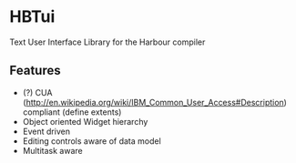 HBTui
=====

Text User Interface Library for the Harbour compiler

Features
--------

* (?) CUA (http://en.wikipedia.org/wiki/IBM_Common_User_Access#Description) compliant (define extents)
* Object oriented Widget hierarchy
* Event driven
* Editing controls aware of data model
* Multitask aware
